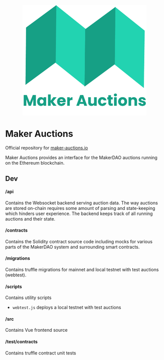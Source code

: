 <p align="center">
  <img height="350" src="https://raw.githubusercontent.com/Bobface/maker-auctions/master/src/assets/logo/Design2Render1Text.png">
</p>

# Maker Auctions
Official repository for [maker-auctions.io](https://maker-auctions.io)

Maker Auctions provides an interface for the MakerDAO auctions running on the Ethereum blockchain. 

## Dev
#### /api
Contains the Websocket backend serving auction data. The way auctions are stored on-chain requires some amount of parsing and state-keeping which hinders user experience. The backend keeps track of all running auctions and their state.

#### /contracts
Contains the Solidity contract source code including mocks for various parts of the MakerDAO system and surrounding smart contracts.

#### /migrations
Contains truffle migrations for mainnet and local testnet with test auctions (webtest).

#### /scripts
Contains utility scripts
- `webtest.js` deploys a local testnet with test auctions

#### /src
Contains Vue frontend source

#### /test/contracts
Contains truffle contract unit tests
